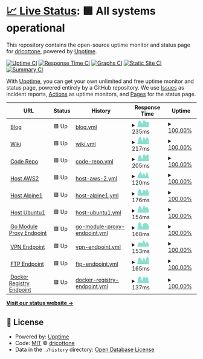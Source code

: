 # [📈 Live Status](https://dricottone.github.io/upptime): <!--live status--> **🟩 All systems operational**

This repository contains the open-source uptime monitor and status page for [dricottone](https://git.dominic-ricottone.com), powered by [Upptime](https://github.com/upptime/upptime).

[![Uptime CI](https://github.com/koj-co/upptime/workflows/Uptime%20CI/badge.svg)](https://github.com/koj-co/upptime/actions?query=workflow%3A%22Uptime+CI%22)
[![Response Time CI](https://github.com/koj-co/upptime/workflows/Response%20Time%20CI/badge.svg)](https://github.com/koj-co/upptime/actions?query=workflow%3A%22Response+Time+CI%22)
[![Graphs CI](https://github.com/koj-co/upptime/workflows/Graphs%20CI/badge.svg)](https://github.com/koj-co/upptime/actions?query=workflow%3A%22Graphs+CI%22)
[![Static Site CI](https://github.com/koj-co/upptime/workflows/Static%20Site%20CI/badge.svg)](https://github.com/koj-co/upptime/actions?query=workflow%3A%22Static+Site+CI%22)
[![Summary CI](https://github.com/koj-co/upptime/workflows/Summary%20CI/badge.svg)](https://github.com/koj-co/upptime/actions?query=workflow%3A%22Summary+CI%22)

With [Upptime](https://upptime.js.org), you can get your own unlimited and free uptime monitor and status page, powered entirely by a GitHub repository. We use [Issues](https://github.com/dricottone/upptime/issues) as incident reports, [Actions](https://github.com/dricottone/upptime/actions) as uptime monitors, and [Pages](https://dricottone.github.io/upptime) for the status page.

<!--start: status pages-->
<!-- This summary is generated by Upptime (https://github.com/upptime/upptime) -->
<!-- Do not edit this manually, your changes will be overwritten -->
<!-- prettier-ignore -->
| URL | Status | History | Response Time | Uptime |
| --- | ------ | ------- | ------------- | ------ |
| <img alt="" src="https://favicons.githubusercontent.com/www.dominic-ricottone.com" height="13"> [Blog](https://www.dominic-ricottone.com) | 🟩 Up | [blog.yml](https://github.com/dricottone/upptime/commits/HEAD/history/blog.yml) | <details><summary><img alt="Response time graph" src="./graphs/blog/response-time-week.png" height="20"> 235ms</summary><br><a href="https://dricottone.github.io/upptime/history/blog"><img alt="Response time 299" src="https://img.shields.io/endpoint?url=https%3A%2F%2Fraw.githubusercontent.com%2Fdricottone%2Fupptime%2FHEAD%2Fapi%2Fblog%2Fresponse-time.json"></a><br><a href="https://dricottone.github.io/upptime/history/blog"><img alt="24-hour response time 198" src="https://img.shields.io/endpoint?url=https%3A%2F%2Fraw.githubusercontent.com%2Fdricottone%2Fupptime%2FHEAD%2Fapi%2Fblog%2Fresponse-time-day.json"></a><br><a href="https://dricottone.github.io/upptime/history/blog"><img alt="7-day response time 235" src="https://img.shields.io/endpoint?url=https%3A%2F%2Fraw.githubusercontent.com%2Fdricottone%2Fupptime%2FHEAD%2Fapi%2Fblog%2Fresponse-time-week.json"></a><br><a href="https://dricottone.github.io/upptime/history/blog"><img alt="30-day response time 422" src="https://img.shields.io/endpoint?url=https%3A%2F%2Fraw.githubusercontent.com%2Fdricottone%2Fupptime%2FHEAD%2Fapi%2Fblog%2Fresponse-time-month.json"></a><br><a href="https://dricottone.github.io/upptime/history/blog"><img alt="1-year response time 299" src="https://img.shields.io/endpoint?url=https%3A%2F%2Fraw.githubusercontent.com%2Fdricottone%2Fupptime%2FHEAD%2Fapi%2Fblog%2Fresponse-time-year.json"></a></details> | <details><summary><a href="https://dricottone.github.io/upptime/history/blog">100.00%</a></summary><a href="https://dricottone.github.io/upptime/history/blog"><img alt="All-time uptime 99.03%" src="https://img.shields.io/endpoint?url=https%3A%2F%2Fraw.githubusercontent.com%2Fdricottone%2Fupptime%2FHEAD%2Fapi%2Fblog%2Fuptime.json"></a><br><a href="https://dricottone.github.io/upptime/history/blog"><img alt="24-hour uptime 100.00%" src="https://img.shields.io/endpoint?url=https%3A%2F%2Fraw.githubusercontent.com%2Fdricottone%2Fupptime%2FHEAD%2Fapi%2Fblog%2Fuptime-day.json"></a><br><a href="https://dricottone.github.io/upptime/history/blog"><img alt="7-day uptime 100.00%" src="https://img.shields.io/endpoint?url=https%3A%2F%2Fraw.githubusercontent.com%2Fdricottone%2Fupptime%2FHEAD%2Fapi%2Fblog%2Fuptime-week.json"></a><br><a href="https://dricottone.github.io/upptime/history/blog"><img alt="30-day uptime 97.70%" src="https://img.shields.io/endpoint?url=https%3A%2F%2Fraw.githubusercontent.com%2Fdricottone%2Fupptime%2FHEAD%2Fapi%2Fblog%2Fuptime-month.json"></a><br><a href="https://dricottone.github.io/upptime/history/blog"><img alt="1-year uptime 99.03%" src="https://img.shields.io/endpoint?url=https%3A%2F%2Fraw.githubusercontent.com%2Fdricottone%2Fupptime%2FHEAD%2Fapi%2Fblog%2Fuptime-year.json"></a></details>
| <img alt="" src="https://favicons.githubusercontent.com/wiki.dominic-ricottone.com" height="13"> [Wiki](https://wiki.dominic-ricottone.com) | 🟩 Up | [wiki.yml](https://github.com/dricottone/upptime/commits/HEAD/history/wiki.yml) | <details><summary><img alt="Response time graph" src="./graphs/wiki/response-time-week.png" height="20"> 217ms</summary><br><a href="https://dricottone.github.io/upptime/history/wiki"><img alt="Response time 190" src="https://img.shields.io/endpoint?url=https%3A%2F%2Fraw.githubusercontent.com%2Fdricottone%2Fupptime%2FHEAD%2Fapi%2Fwiki%2Fresponse-time.json"></a><br><a href="https://dricottone.github.io/upptime/history/wiki"><img alt="24-hour response time 199" src="https://img.shields.io/endpoint?url=https%3A%2F%2Fraw.githubusercontent.com%2Fdricottone%2Fupptime%2FHEAD%2Fapi%2Fwiki%2Fresponse-time-day.json"></a><br><a href="https://dricottone.github.io/upptime/history/wiki"><img alt="7-day response time 217" src="https://img.shields.io/endpoint?url=https%3A%2F%2Fraw.githubusercontent.com%2Fdricottone%2Fupptime%2FHEAD%2Fapi%2Fwiki%2Fresponse-time-week.json"></a><br><a href="https://dricottone.github.io/upptime/history/wiki"><img alt="30-day response time 204" src="https://img.shields.io/endpoint?url=https%3A%2F%2Fraw.githubusercontent.com%2Fdricottone%2Fupptime%2FHEAD%2Fapi%2Fwiki%2Fresponse-time-month.json"></a><br><a href="https://dricottone.github.io/upptime/history/wiki"><img alt="1-year response time 190" src="https://img.shields.io/endpoint?url=https%3A%2F%2Fraw.githubusercontent.com%2Fdricottone%2Fupptime%2FHEAD%2Fapi%2Fwiki%2Fresponse-time-year.json"></a></details> | <details><summary><a href="https://dricottone.github.io/upptime/history/wiki">100.00%</a></summary><a href="https://dricottone.github.io/upptime/history/wiki"><img alt="All-time uptime 99.61%" src="https://img.shields.io/endpoint?url=https%3A%2F%2Fraw.githubusercontent.com%2Fdricottone%2Fupptime%2FHEAD%2Fapi%2Fwiki%2Fuptime.json"></a><br><a href="https://dricottone.github.io/upptime/history/wiki"><img alt="24-hour uptime 100.00%" src="https://img.shields.io/endpoint?url=https%3A%2F%2Fraw.githubusercontent.com%2Fdricottone%2Fupptime%2FHEAD%2Fapi%2Fwiki%2Fuptime-day.json"></a><br><a href="https://dricottone.github.io/upptime/history/wiki"><img alt="7-day uptime 100.00%" src="https://img.shields.io/endpoint?url=https%3A%2F%2Fraw.githubusercontent.com%2Fdricottone%2Fupptime%2FHEAD%2Fapi%2Fwiki%2Fuptime-week.json"></a><br><a href="https://dricottone.github.io/upptime/history/wiki"><img alt="30-day uptime 99.97%" src="https://img.shields.io/endpoint?url=https%3A%2F%2Fraw.githubusercontent.com%2Fdricottone%2Fupptime%2FHEAD%2Fapi%2Fwiki%2Fuptime-month.json"></a><br><a href="https://dricottone.github.io/upptime/history/wiki"><img alt="1-year uptime 99.61%" src="https://img.shields.io/endpoint?url=https%3A%2F%2Fraw.githubusercontent.com%2Fdricottone%2Fupptime%2FHEAD%2Fapi%2Fwiki%2Fuptime-year.json"></a></details>
| <img alt="" src="https://favicons.githubusercontent.com/git.dominic-ricottone.com" height="13"> [Code Repo](https://git.dominic-ricottone.com) | 🟩 Up | [code-repo.yml](https://github.com/dricottone/upptime/commits/HEAD/history/code-repo.yml) | <details><summary><img alt="Response time graph" src="./graphs/code-repo/response-time-week.png" height="20"> 205ms</summary><br><a href="https://dricottone.github.io/upptime/history/code-repo"><img alt="Response time 258" src="https://img.shields.io/endpoint?url=https%3A%2F%2Fraw.githubusercontent.com%2Fdricottone%2Fupptime%2FHEAD%2Fapi%2Fcode-repo%2Fresponse-time.json"></a><br><a href="https://dricottone.github.io/upptime/history/code-repo"><img alt="24-hour response time 146" src="https://img.shields.io/endpoint?url=https%3A%2F%2Fraw.githubusercontent.com%2Fdricottone%2Fupptime%2FHEAD%2Fapi%2Fcode-repo%2Fresponse-time-day.json"></a><br><a href="https://dricottone.github.io/upptime/history/code-repo"><img alt="7-day response time 205" src="https://img.shields.io/endpoint?url=https%3A%2F%2Fraw.githubusercontent.com%2Fdricottone%2Fupptime%2FHEAD%2Fapi%2Fcode-repo%2Fresponse-time-week.json"></a><br><a href="https://dricottone.github.io/upptime/history/code-repo"><img alt="30-day response time 370" src="https://img.shields.io/endpoint?url=https%3A%2F%2Fraw.githubusercontent.com%2Fdricottone%2Fupptime%2FHEAD%2Fapi%2Fcode-repo%2Fresponse-time-month.json"></a><br><a href="https://dricottone.github.io/upptime/history/code-repo"><img alt="1-year response time 258" src="https://img.shields.io/endpoint?url=https%3A%2F%2Fraw.githubusercontent.com%2Fdricottone%2Fupptime%2FHEAD%2Fapi%2Fcode-repo%2Fresponse-time-year.json"></a></details> | <details><summary><a href="https://dricottone.github.io/upptime/history/code-repo">100.00%</a></summary><a href="https://dricottone.github.io/upptime/history/code-repo"><img alt="All-time uptime 99.03%" src="https://img.shields.io/endpoint?url=https%3A%2F%2Fraw.githubusercontent.com%2Fdricottone%2Fupptime%2FHEAD%2Fapi%2Fcode-repo%2Fuptime.json"></a><br><a href="https://dricottone.github.io/upptime/history/code-repo"><img alt="24-hour uptime 100.00%" src="https://img.shields.io/endpoint?url=https%3A%2F%2Fraw.githubusercontent.com%2Fdricottone%2Fupptime%2FHEAD%2Fapi%2Fcode-repo%2Fuptime-day.json"></a><br><a href="https://dricottone.github.io/upptime/history/code-repo"><img alt="7-day uptime 100.00%" src="https://img.shields.io/endpoint?url=https%3A%2F%2Fraw.githubusercontent.com%2Fdricottone%2Fupptime%2FHEAD%2Fapi%2Fcode-repo%2Fuptime-week.json"></a><br><a href="https://dricottone.github.io/upptime/history/code-repo"><img alt="30-day uptime 97.70%" src="https://img.shields.io/endpoint?url=https%3A%2F%2Fraw.githubusercontent.com%2Fdricottone%2Fupptime%2FHEAD%2Fapi%2Fcode-repo%2Fuptime-month.json"></a><br><a href="https://dricottone.github.io/upptime/history/code-repo"><img alt="1-year uptime 99.03%" src="https://img.shields.io/endpoint?url=https%3A%2F%2Fraw.githubusercontent.com%2Fdricottone%2Fupptime%2FHEAD%2Fapi%2Fcode-repo%2Fuptime-year.json"></a></details>
| <img alt="" src="https://favicons.githubusercontent.com/aws2.dominic-ricottone.com" height="13"> [Host AWS2](https://aws2.dominic-ricottone.com) | 🟩 Up | [host-aws-2.yml](https://github.com/dricottone/upptime/commits/HEAD/history/host-aws-2.yml) | <details><summary><img alt="Response time graph" src="./graphs/host-aws-2/response-time-week.png" height="20"> 120ms</summary><br><a href="https://dricottone.github.io/upptime/history/host-aws-2"><img alt="Response time 112" src="https://img.shields.io/endpoint?url=https%3A%2F%2Fraw.githubusercontent.com%2Fdricottone%2Fupptime%2FHEAD%2Fapi%2Fhost-aws-2%2Fresponse-time.json"></a><br><a href="https://dricottone.github.io/upptime/history/host-aws-2"><img alt="24-hour response time 99" src="https://img.shields.io/endpoint?url=https%3A%2F%2Fraw.githubusercontent.com%2Fdricottone%2Fupptime%2FHEAD%2Fapi%2Fhost-aws-2%2Fresponse-time-day.json"></a><br><a href="https://dricottone.github.io/upptime/history/host-aws-2"><img alt="7-day response time 120" src="https://img.shields.io/endpoint?url=https%3A%2F%2Fraw.githubusercontent.com%2Fdricottone%2Fupptime%2FHEAD%2Fapi%2Fhost-aws-2%2Fresponse-time-week.json"></a><br><a href="https://dricottone.github.io/upptime/history/host-aws-2"><img alt="30-day response time 112" src="https://img.shields.io/endpoint?url=https%3A%2F%2Fraw.githubusercontent.com%2Fdricottone%2Fupptime%2FHEAD%2Fapi%2Fhost-aws-2%2Fresponse-time-month.json"></a><br><a href="https://dricottone.github.io/upptime/history/host-aws-2"><img alt="1-year response time 112" src="https://img.shields.io/endpoint?url=https%3A%2F%2Fraw.githubusercontent.com%2Fdricottone%2Fupptime%2FHEAD%2Fapi%2Fhost-aws-2%2Fresponse-time-year.json"></a></details> | <details><summary><a href="https://dricottone.github.io/upptime/history/host-aws-2">100.00%</a></summary><a href="https://dricottone.github.io/upptime/history/host-aws-2"><img alt="All-time uptime 99.96%" src="https://img.shields.io/endpoint?url=https%3A%2F%2Fraw.githubusercontent.com%2Fdricottone%2Fupptime%2FHEAD%2Fapi%2Fhost-aws-2%2Fuptime.json"></a><br><a href="https://dricottone.github.io/upptime/history/host-aws-2"><img alt="24-hour uptime 100.00%" src="https://img.shields.io/endpoint?url=https%3A%2F%2Fraw.githubusercontent.com%2Fdricottone%2Fupptime%2FHEAD%2Fapi%2Fhost-aws-2%2Fuptime-day.json"></a><br><a href="https://dricottone.github.io/upptime/history/host-aws-2"><img alt="7-day uptime 100.00%" src="https://img.shields.io/endpoint?url=https%3A%2F%2Fraw.githubusercontent.com%2Fdricottone%2Fupptime%2FHEAD%2Fapi%2Fhost-aws-2%2Fuptime-week.json"></a><br><a href="https://dricottone.github.io/upptime/history/host-aws-2"><img alt="30-day uptime 99.96%" src="https://img.shields.io/endpoint?url=https%3A%2F%2Fraw.githubusercontent.com%2Fdricottone%2Fupptime%2FHEAD%2Fapi%2Fhost-aws-2%2Fuptime-month.json"></a><br><a href="https://dricottone.github.io/upptime/history/host-aws-2"><img alt="1-year uptime 99.96%" src="https://img.shields.io/endpoint?url=https%3A%2F%2Fraw.githubusercontent.com%2Fdricottone%2Fupptime%2FHEAD%2Fapi%2Fhost-aws-2%2Fuptime-year.json"></a></details>
| <img alt="" src="https://favicons.githubusercontent.com/alpine1.dominic-ricottone.com" height="13"> [Host Alpine1](https://alpine1.dominic-ricottone.com) | 🟩 Up | [host-alpine1.yml](https://github.com/dricottone/upptime/commits/HEAD/history/host-alpine1.yml) | <details><summary><img alt="Response time graph" src="./graphs/host-alpine1/response-time-week.png" height="20"> 176ms</summary><br><a href="https://dricottone.github.io/upptime/history/host-alpine1"><img alt="Response time 167" src="https://img.shields.io/endpoint?url=https%3A%2F%2Fraw.githubusercontent.com%2Fdricottone%2Fupptime%2FHEAD%2Fapi%2Fhost-alpine1%2Fresponse-time.json"></a><br><a href="https://dricottone.github.io/upptime/history/host-alpine1"><img alt="24-hour response time 155" src="https://img.shields.io/endpoint?url=https%3A%2F%2Fraw.githubusercontent.com%2Fdricottone%2Fupptime%2FHEAD%2Fapi%2Fhost-alpine1%2Fresponse-time-day.json"></a><br><a href="https://dricottone.github.io/upptime/history/host-alpine1"><img alt="7-day response time 176" src="https://img.shields.io/endpoint?url=https%3A%2F%2Fraw.githubusercontent.com%2Fdricottone%2Fupptime%2FHEAD%2Fapi%2Fhost-alpine1%2Fresponse-time-week.json"></a><br><a href="https://dricottone.github.io/upptime/history/host-alpine1"><img alt="30-day response time 167" src="https://img.shields.io/endpoint?url=https%3A%2F%2Fraw.githubusercontent.com%2Fdricottone%2Fupptime%2FHEAD%2Fapi%2Fhost-alpine1%2Fresponse-time-month.json"></a><br><a href="https://dricottone.github.io/upptime/history/host-alpine1"><img alt="1-year response time 167" src="https://img.shields.io/endpoint?url=https%3A%2F%2Fraw.githubusercontent.com%2Fdricottone%2Fupptime%2FHEAD%2Fapi%2Fhost-alpine1%2Fresponse-time-year.json"></a></details> | <details><summary><a href="https://dricottone.github.io/upptime/history/host-alpine1">100.00%</a></summary><a href="https://dricottone.github.io/upptime/history/host-alpine1"><img alt="All-time uptime 100.00%" src="https://img.shields.io/endpoint?url=https%3A%2F%2Fraw.githubusercontent.com%2Fdricottone%2Fupptime%2FHEAD%2Fapi%2Fhost-alpine1%2Fuptime.json"></a><br><a href="https://dricottone.github.io/upptime/history/host-alpine1"><img alt="24-hour uptime 100.00%" src="https://img.shields.io/endpoint?url=https%3A%2F%2Fraw.githubusercontent.com%2Fdricottone%2Fupptime%2FHEAD%2Fapi%2Fhost-alpine1%2Fuptime-day.json"></a><br><a href="https://dricottone.github.io/upptime/history/host-alpine1"><img alt="7-day uptime 100.00%" src="https://img.shields.io/endpoint?url=https%3A%2F%2Fraw.githubusercontent.com%2Fdricottone%2Fupptime%2FHEAD%2Fapi%2Fhost-alpine1%2Fuptime-week.json"></a><br><a href="https://dricottone.github.io/upptime/history/host-alpine1"><img alt="30-day uptime 100.00%" src="https://img.shields.io/endpoint?url=https%3A%2F%2Fraw.githubusercontent.com%2Fdricottone%2Fupptime%2FHEAD%2Fapi%2Fhost-alpine1%2Fuptime-month.json"></a><br><a href="https://dricottone.github.io/upptime/history/host-alpine1"><img alt="1-year uptime 100.00%" src="https://img.shields.io/endpoint?url=https%3A%2F%2Fraw.githubusercontent.com%2Fdricottone%2Fupptime%2FHEAD%2Fapi%2Fhost-alpine1%2Fuptime-year.json"></a></details>
| <img alt="" src="https://favicons.githubusercontent.com/ubuntu1.dominic-ricottone.com" height="13"> [Host Ubuntu1](https://ubuntu1.dominic-ricottone.com) | 🟩 Up | [host-ubuntu1.yml](https://github.com/dricottone/upptime/commits/HEAD/history/host-ubuntu1.yml) | <details><summary><img alt="Response time graph" src="./graphs/host-ubuntu1/response-time-week.png" height="20"> 154ms</summary><br><a href="https://dricottone.github.io/upptime/history/host-ubuntu1"><img alt="Response time 169" src="https://img.shields.io/endpoint?url=https%3A%2F%2Fraw.githubusercontent.com%2Fdricottone%2Fupptime%2FHEAD%2Fapi%2Fhost-ubuntu1%2Fresponse-time.json"></a><br><a href="https://dricottone.github.io/upptime/history/host-ubuntu1"><img alt="24-hour response time 121" src="https://img.shields.io/endpoint?url=https%3A%2F%2Fraw.githubusercontent.com%2Fdricottone%2Fupptime%2FHEAD%2Fapi%2Fhost-ubuntu1%2Fresponse-time-day.json"></a><br><a href="https://dricottone.github.io/upptime/history/host-ubuntu1"><img alt="7-day response time 154" src="https://img.shields.io/endpoint?url=https%3A%2F%2Fraw.githubusercontent.com%2Fdricottone%2Fupptime%2FHEAD%2Fapi%2Fhost-ubuntu1%2Fresponse-time-week.json"></a><br><a href="https://dricottone.github.io/upptime/history/host-ubuntu1"><img alt="30-day response time 169" src="https://img.shields.io/endpoint?url=https%3A%2F%2Fraw.githubusercontent.com%2Fdricottone%2Fupptime%2FHEAD%2Fapi%2Fhost-ubuntu1%2Fresponse-time-month.json"></a><br><a href="https://dricottone.github.io/upptime/history/host-ubuntu1"><img alt="1-year response time 169" src="https://img.shields.io/endpoint?url=https%3A%2F%2Fraw.githubusercontent.com%2Fdricottone%2Fupptime%2FHEAD%2Fapi%2Fhost-ubuntu1%2Fresponse-time-year.json"></a></details> | <details><summary><a href="https://dricottone.github.io/upptime/history/host-ubuntu1">100.00%</a></summary><a href="https://dricottone.github.io/upptime/history/host-ubuntu1"><img alt="All-time uptime 99.84%" src="https://img.shields.io/endpoint?url=https%3A%2F%2Fraw.githubusercontent.com%2Fdricottone%2Fupptime%2FHEAD%2Fapi%2Fhost-ubuntu1%2Fuptime.json"></a><br><a href="https://dricottone.github.io/upptime/history/host-ubuntu1"><img alt="24-hour uptime 100.00%" src="https://img.shields.io/endpoint?url=https%3A%2F%2Fraw.githubusercontent.com%2Fdricottone%2Fupptime%2FHEAD%2Fapi%2Fhost-ubuntu1%2Fuptime-day.json"></a><br><a href="https://dricottone.github.io/upptime/history/host-ubuntu1"><img alt="7-day uptime 100.00%" src="https://img.shields.io/endpoint?url=https%3A%2F%2Fraw.githubusercontent.com%2Fdricottone%2Fupptime%2FHEAD%2Fapi%2Fhost-ubuntu1%2Fuptime-week.json"></a><br><a href="https://dricottone.github.io/upptime/history/host-ubuntu1"><img alt="30-day uptime 99.84%" src="https://img.shields.io/endpoint?url=https%3A%2F%2Fraw.githubusercontent.com%2Fdricottone%2Fupptime%2FHEAD%2Fapi%2Fhost-ubuntu1%2Fuptime-month.json"></a><br><a href="https://dricottone.github.io/upptime/history/host-ubuntu1"><img alt="1-year uptime 99.84%" src="https://img.shields.io/endpoint?url=https%3A%2F%2Fraw.githubusercontent.com%2Fdricottone%2Fupptime%2FHEAD%2Fapi%2Fhost-ubuntu1%2Fuptime-year.json"></a></details>
| <img alt="" src="https://favicons.githubusercontent.com/go.dominic-ricottone.com" height="13"> [Go Module Proxy Endpoint](https://go.dominic-ricottone.com) | 🟩 Up | [go-module-proxy-endpoint.yml](https://github.com/dricottone/upptime/commits/HEAD/history/go-module-proxy-endpoint.yml) | <details><summary><img alt="Response time graph" src="./graphs/go-module-proxy-endpoint/response-time-week.png" height="20"> 168ms</summary><br><a href="https://dricottone.github.io/upptime/history/go-module-proxy-endpoint"><img alt="Response time 163" src="https://img.shields.io/endpoint?url=https%3A%2F%2Fraw.githubusercontent.com%2Fdricottone%2Fupptime%2FHEAD%2Fapi%2Fgo-module-proxy-endpoint%2Fresponse-time.json"></a><br><a href="https://dricottone.github.io/upptime/history/go-module-proxy-endpoint"><img alt="24-hour response time 126" src="https://img.shields.io/endpoint?url=https%3A%2F%2Fraw.githubusercontent.com%2Fdricottone%2Fupptime%2FHEAD%2Fapi%2Fgo-module-proxy-endpoint%2Fresponse-time-day.json"></a><br><a href="https://dricottone.github.io/upptime/history/go-module-proxy-endpoint"><img alt="7-day response time 168" src="https://img.shields.io/endpoint?url=https%3A%2F%2Fraw.githubusercontent.com%2Fdricottone%2Fupptime%2FHEAD%2Fapi%2Fgo-module-proxy-endpoint%2Fresponse-time-week.json"></a><br><a href="https://dricottone.github.io/upptime/history/go-module-proxy-endpoint"><img alt="30-day response time 163" src="https://img.shields.io/endpoint?url=https%3A%2F%2Fraw.githubusercontent.com%2Fdricottone%2Fupptime%2FHEAD%2Fapi%2Fgo-module-proxy-endpoint%2Fresponse-time-month.json"></a><br><a href="https://dricottone.github.io/upptime/history/go-module-proxy-endpoint"><img alt="1-year response time 163" src="https://img.shields.io/endpoint?url=https%3A%2F%2Fraw.githubusercontent.com%2Fdricottone%2Fupptime%2FHEAD%2Fapi%2Fgo-module-proxy-endpoint%2Fresponse-time-year.json"></a></details> | <details><summary><a href="https://dricottone.github.io/upptime/history/go-module-proxy-endpoint">100.00%</a></summary><a href="https://dricottone.github.io/upptime/history/go-module-proxy-endpoint"><img alt="All-time uptime 100.00%" src="https://img.shields.io/endpoint?url=https%3A%2F%2Fraw.githubusercontent.com%2Fdricottone%2Fupptime%2FHEAD%2Fapi%2Fgo-module-proxy-endpoint%2Fuptime.json"></a><br><a href="https://dricottone.github.io/upptime/history/go-module-proxy-endpoint"><img alt="24-hour uptime 100.00%" src="https://img.shields.io/endpoint?url=https%3A%2F%2Fraw.githubusercontent.com%2Fdricottone%2Fupptime%2FHEAD%2Fapi%2Fgo-module-proxy-endpoint%2Fuptime-day.json"></a><br><a href="https://dricottone.github.io/upptime/history/go-module-proxy-endpoint"><img alt="7-day uptime 100.00%" src="https://img.shields.io/endpoint?url=https%3A%2F%2Fraw.githubusercontent.com%2Fdricottone%2Fupptime%2FHEAD%2Fapi%2Fgo-module-proxy-endpoint%2Fuptime-week.json"></a><br><a href="https://dricottone.github.io/upptime/history/go-module-proxy-endpoint"><img alt="30-day uptime 100.00%" src="https://img.shields.io/endpoint?url=https%3A%2F%2Fraw.githubusercontent.com%2Fdricottone%2Fupptime%2FHEAD%2Fapi%2Fgo-module-proxy-endpoint%2Fuptime-month.json"></a><br><a href="https://dricottone.github.io/upptime/history/go-module-proxy-endpoint"><img alt="1-year uptime 100.00%" src="https://img.shields.io/endpoint?url=https%3A%2F%2Fraw.githubusercontent.com%2Fdricottone%2Fupptime%2FHEAD%2Fapi%2Fgo-module-proxy-endpoint%2Fuptime-year.json"></a></details>
| <img alt="" src="https://favicons.githubusercontent.com/vpn.dominic-ricottone.com" height="13"> [VPN Endpoint](https://vpn.dominic-ricottone.com) | 🟩 Up | [vpn-endpoint.yml](https://github.com/dricottone/upptime/commits/HEAD/history/vpn-endpoint.yml) | <details><summary><img alt="Response time graph" src="./graphs/vpn-endpoint/response-time-week.png" height="20"> 153ms</summary><br><a href="https://dricottone.github.io/upptime/history/vpn-endpoint"><img alt="Response time 148" src="https://img.shields.io/endpoint?url=https%3A%2F%2Fraw.githubusercontent.com%2Fdricottone%2Fupptime%2FHEAD%2Fapi%2Fvpn-endpoint%2Fresponse-time.json"></a><br><a href="https://dricottone.github.io/upptime/history/vpn-endpoint"><img alt="24-hour response time 113" src="https://img.shields.io/endpoint?url=https%3A%2F%2Fraw.githubusercontent.com%2Fdricottone%2Fupptime%2FHEAD%2Fapi%2Fvpn-endpoint%2Fresponse-time-day.json"></a><br><a href="https://dricottone.github.io/upptime/history/vpn-endpoint"><img alt="7-day response time 153" src="https://img.shields.io/endpoint?url=https%3A%2F%2Fraw.githubusercontent.com%2Fdricottone%2Fupptime%2FHEAD%2Fapi%2Fvpn-endpoint%2Fresponse-time-week.json"></a><br><a href="https://dricottone.github.io/upptime/history/vpn-endpoint"><img alt="30-day response time 148" src="https://img.shields.io/endpoint?url=https%3A%2F%2Fraw.githubusercontent.com%2Fdricottone%2Fupptime%2FHEAD%2Fapi%2Fvpn-endpoint%2Fresponse-time-month.json"></a><br><a href="https://dricottone.github.io/upptime/history/vpn-endpoint"><img alt="1-year response time 148" src="https://img.shields.io/endpoint?url=https%3A%2F%2Fraw.githubusercontent.com%2Fdricottone%2Fupptime%2FHEAD%2Fapi%2Fvpn-endpoint%2Fresponse-time-year.json"></a></details> | <details><summary><a href="https://dricottone.github.io/upptime/history/vpn-endpoint">100.00%</a></summary><a href="https://dricottone.github.io/upptime/history/vpn-endpoint"><img alt="All-time uptime 99.85%" src="https://img.shields.io/endpoint?url=https%3A%2F%2Fraw.githubusercontent.com%2Fdricottone%2Fupptime%2FHEAD%2Fapi%2Fvpn-endpoint%2Fuptime.json"></a><br><a href="https://dricottone.github.io/upptime/history/vpn-endpoint"><img alt="24-hour uptime 100.00%" src="https://img.shields.io/endpoint?url=https%3A%2F%2Fraw.githubusercontent.com%2Fdricottone%2Fupptime%2FHEAD%2Fapi%2Fvpn-endpoint%2Fuptime-day.json"></a><br><a href="https://dricottone.github.io/upptime/history/vpn-endpoint"><img alt="7-day uptime 100.00%" src="https://img.shields.io/endpoint?url=https%3A%2F%2Fraw.githubusercontent.com%2Fdricottone%2Fupptime%2FHEAD%2Fapi%2Fvpn-endpoint%2Fuptime-week.json"></a><br><a href="https://dricottone.github.io/upptime/history/vpn-endpoint"><img alt="30-day uptime 99.85%" src="https://img.shields.io/endpoint?url=https%3A%2F%2Fraw.githubusercontent.com%2Fdricottone%2Fupptime%2FHEAD%2Fapi%2Fvpn-endpoint%2Fuptime-month.json"></a><br><a href="https://dricottone.github.io/upptime/history/vpn-endpoint"><img alt="1-year uptime 99.85%" src="https://img.shields.io/endpoint?url=https%3A%2F%2Fraw.githubusercontent.com%2Fdricottone%2Fupptime%2FHEAD%2Fapi%2Fvpn-endpoint%2Fuptime-year.json"></a></details>
| <img alt="" src="https://favicons.githubusercontent.com/ftp.dominic-ricottone.com" height="13"> [FTP Endpoint](https://ftp.dominic-ricottone.com) | 🟩 Up | [ftp-endpoint.yml](https://github.com/dricottone/upptime/commits/HEAD/history/ftp-endpoint.yml) | <details><summary><img alt="Response time graph" src="./graphs/ftp-endpoint/response-time-week.png" height="20"> 165ms</summary><br><a href="https://dricottone.github.io/upptime/history/ftp-endpoint"><img alt="Response time 144" src="https://img.shields.io/endpoint?url=https%3A%2F%2Fraw.githubusercontent.com%2Fdricottone%2Fupptime%2FHEAD%2Fapi%2Fftp-endpoint%2Fresponse-time.json"></a><br><a href="https://dricottone.github.io/upptime/history/ftp-endpoint"><img alt="24-hour response time 127" src="https://img.shields.io/endpoint?url=https%3A%2F%2Fraw.githubusercontent.com%2Fdricottone%2Fupptime%2FHEAD%2Fapi%2Fftp-endpoint%2Fresponse-time-day.json"></a><br><a href="https://dricottone.github.io/upptime/history/ftp-endpoint"><img alt="7-day response time 165" src="https://img.shields.io/endpoint?url=https%3A%2F%2Fraw.githubusercontent.com%2Fdricottone%2Fupptime%2FHEAD%2Fapi%2Fftp-endpoint%2Fresponse-time-week.json"></a><br><a href="https://dricottone.github.io/upptime/history/ftp-endpoint"><img alt="30-day response time 144" src="https://img.shields.io/endpoint?url=https%3A%2F%2Fraw.githubusercontent.com%2Fdricottone%2Fupptime%2FHEAD%2Fapi%2Fftp-endpoint%2Fresponse-time-month.json"></a><br><a href="https://dricottone.github.io/upptime/history/ftp-endpoint"><img alt="1-year response time 144" src="https://img.shields.io/endpoint?url=https%3A%2F%2Fraw.githubusercontent.com%2Fdricottone%2Fupptime%2FHEAD%2Fapi%2Fftp-endpoint%2Fresponse-time-year.json"></a></details> | <details><summary><a href="https://dricottone.github.io/upptime/history/ftp-endpoint">100.00%</a></summary><a href="https://dricottone.github.io/upptime/history/ftp-endpoint"><img alt="All-time uptime 100.00%" src="https://img.shields.io/endpoint?url=https%3A%2F%2Fraw.githubusercontent.com%2Fdricottone%2Fupptime%2FHEAD%2Fapi%2Fftp-endpoint%2Fuptime.json"></a><br><a href="https://dricottone.github.io/upptime/history/ftp-endpoint"><img alt="24-hour uptime 100.00%" src="https://img.shields.io/endpoint?url=https%3A%2F%2Fraw.githubusercontent.com%2Fdricottone%2Fupptime%2FHEAD%2Fapi%2Fftp-endpoint%2Fuptime-day.json"></a><br><a href="https://dricottone.github.io/upptime/history/ftp-endpoint"><img alt="7-day uptime 100.00%" src="https://img.shields.io/endpoint?url=https%3A%2F%2Fraw.githubusercontent.com%2Fdricottone%2Fupptime%2FHEAD%2Fapi%2Fftp-endpoint%2Fuptime-week.json"></a><br><a href="https://dricottone.github.io/upptime/history/ftp-endpoint"><img alt="30-day uptime 100.00%" src="https://img.shields.io/endpoint?url=https%3A%2F%2Fraw.githubusercontent.com%2Fdricottone%2Fupptime%2FHEAD%2Fapi%2Fftp-endpoint%2Fuptime-month.json"></a><br><a href="https://dricottone.github.io/upptime/history/ftp-endpoint"><img alt="1-year uptime 100.00%" src="https://img.shields.io/endpoint?url=https%3A%2F%2Fraw.githubusercontent.com%2Fdricottone%2Fupptime%2FHEAD%2Fapi%2Fftp-endpoint%2Fuptime-year.json"></a></details>
| <img alt="" src="https://favicons.githubusercontent.com/docker.dominic-ricottone.com" height="13"> [Docker Registry Endpoint](https://docker.dominic-ricottone.com) | 🟩 Up | [docker-registry-endpoint.yml](https://github.com/dricottone/upptime/commits/HEAD/history/docker-registry-endpoint.yml) | <details><summary><img alt="Response time graph" src="./graphs/docker-registry-endpoint/response-time-week.png" height="20"> 137ms</summary><br><a href="https://dricottone.github.io/upptime/history/docker-registry-endpoint"><img alt="Response time 122" src="https://img.shields.io/endpoint?url=https%3A%2F%2Fraw.githubusercontent.com%2Fdricottone%2Fupptime%2FHEAD%2Fapi%2Fdocker-registry-endpoint%2Fresponse-time.json"></a><br><a href="https://dricottone.github.io/upptime/history/docker-registry-endpoint"><img alt="24-hour response time 82" src="https://img.shields.io/endpoint?url=https%3A%2F%2Fraw.githubusercontent.com%2Fdricottone%2Fupptime%2FHEAD%2Fapi%2Fdocker-registry-endpoint%2Fresponse-time-day.json"></a><br><a href="https://dricottone.github.io/upptime/history/docker-registry-endpoint"><img alt="7-day response time 137" src="https://img.shields.io/endpoint?url=https%3A%2F%2Fraw.githubusercontent.com%2Fdricottone%2Fupptime%2FHEAD%2Fapi%2Fdocker-registry-endpoint%2Fresponse-time-week.json"></a><br><a href="https://dricottone.github.io/upptime/history/docker-registry-endpoint"><img alt="30-day response time 122" src="https://img.shields.io/endpoint?url=https%3A%2F%2Fraw.githubusercontent.com%2Fdricottone%2Fupptime%2FHEAD%2Fapi%2Fdocker-registry-endpoint%2Fresponse-time-month.json"></a><br><a href="https://dricottone.github.io/upptime/history/docker-registry-endpoint"><img alt="1-year response time 122" src="https://img.shields.io/endpoint?url=https%3A%2F%2Fraw.githubusercontent.com%2Fdricottone%2Fupptime%2FHEAD%2Fapi%2Fdocker-registry-endpoint%2Fresponse-time-year.json"></a></details> | <details><summary><a href="https://dricottone.github.io/upptime/history/docker-registry-endpoint">100.00%</a></summary><a href="https://dricottone.github.io/upptime/history/docker-registry-endpoint"><img alt="All-time uptime 99.96%" src="https://img.shields.io/endpoint?url=https%3A%2F%2Fraw.githubusercontent.com%2Fdricottone%2Fupptime%2FHEAD%2Fapi%2Fdocker-registry-endpoint%2Fuptime.json"></a><br><a href="https://dricottone.github.io/upptime/history/docker-registry-endpoint"><img alt="24-hour uptime 100.00%" src="https://img.shields.io/endpoint?url=https%3A%2F%2Fraw.githubusercontent.com%2Fdricottone%2Fupptime%2FHEAD%2Fapi%2Fdocker-registry-endpoint%2Fuptime-day.json"></a><br><a href="https://dricottone.github.io/upptime/history/docker-registry-endpoint"><img alt="7-day uptime 100.00%" src="https://img.shields.io/endpoint?url=https%3A%2F%2Fraw.githubusercontent.com%2Fdricottone%2Fupptime%2FHEAD%2Fapi%2Fdocker-registry-endpoint%2Fuptime-week.json"></a><br><a href="https://dricottone.github.io/upptime/history/docker-registry-endpoint"><img alt="30-day uptime 99.96%" src="https://img.shields.io/endpoint?url=https%3A%2F%2Fraw.githubusercontent.com%2Fdricottone%2Fupptime%2FHEAD%2Fapi%2Fdocker-registry-endpoint%2Fuptime-month.json"></a><br><a href="https://dricottone.github.io/upptime/history/docker-registry-endpoint"><img alt="1-year uptime 99.96%" src="https://img.shields.io/endpoint?url=https%3A%2F%2Fraw.githubusercontent.com%2Fdricottone%2Fupptime%2FHEAD%2Fapi%2Fdocker-registry-endpoint%2Fuptime-year.json"></a></details>

<!--end: status pages-->

[**Visit our status website →**](https://dricottone.github.io/upptime)

## 📄 License

- Powered by: [Upptime](https://github.com/upptime/upptime)
- Code: [MIT](./LICENSE) © [dricottone](https://git.dominic-ricottone.com)
- Data in the `./history` directory: [Open Database License](https://opendatacommons.org/licenses/odbl/1-0/)

